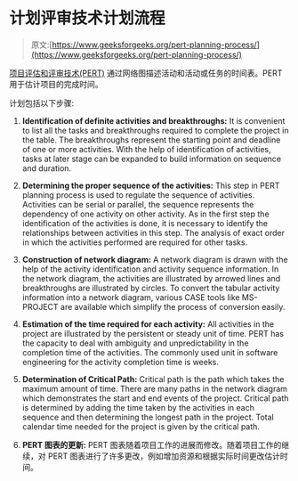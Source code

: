 # 计划评审技术计划流程

> 原文:[https://www.geeksforgeeks.org/pert-planning-process/](https://www.geeksforgeeks.org/pert-planning-process/)

[项目评估和评审技术(PERT)](https://www.geeksforgeeks.org/project-evaluation-and-review-technique-pert/) 通过网络图描述活动和活动或任务的时间表。PERT 用于估计项目的完成时间。

计划包括以下步骤:

1.  **Identification of definite activities and breakthroughs:**
    It is convenient to list all the tasks and breakthroughs required to complete the project in the table. The breakthroughs represent the starting point and deadline of one or more activities. With the help of identification of activities, tasks at later stage can be expanded to build information on sequence and duration.

2.  **Determining the proper sequence of the activities:**
    This step in PERT planning process is used to regulate the sequence of activities. Activities can be serial or parallel, the sequence represents the dependency of one activity on other activity. As in the first step the identification of the activities is done, it is necessary to identify the relationships between activities in this step. The analysis of exact order in which the activities performed are required for other tasks.
3.  **Construction of network diagram:**
    A network diagram is drawn with the help of the activity identification and activity sequence information. In the network diagram, the activities are illustrated by arrowed lines and breakthroughs are illustrated by circles. To convert the tabular activity information into a network diagram, various CASE tools like MS-PROJECT are available which simplify the process of conversion easily.
4.  **Estimation of the time required for each activity:**
    All activities in the project are illustrated by the persistent or steady unit of time. PERT has the capacity to deal with ambiguity and unpredictability in the completion time of the activities. The commonly used unit in software engineering for the activity completion time is weeks.
5.  **Determination of Critical Path:**
    Critical path is the path which takes the maximum amount of time. There are many paths in the network diagram which demonstrates the start and end events of the project. Critical path is determined by adding the time taken by the activities in each sequence and then determining the longest path in the project. Total calendar time needed for the project is given by the critical path.
6.  **PERT 图表的更新:**
    PERT 图表随着项目工作的进展而修改。随着项目工作的继续，对 PERT 图表进行了许多更改，例如增加资源和根据实际时间更改估计时间。